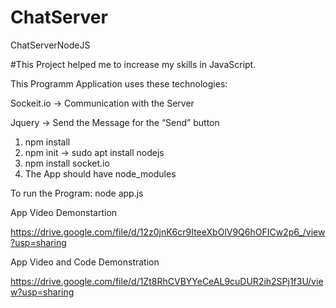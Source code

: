 # ChatServer
ChatServerNodeJS

#This Project helped me to increase my skills in JavaScript. 


This Programm Application uses these technologies:

Sockeit.io -> Communication with the Server

Jquery -> Send the Message for the “Send” button 

1. npm install
2. npm init -> sudo apt install nodejs
3. npm install socket.io
4. The App should have node_modules

To run the Program: node app.js

App Video Demonstartion 

https://drive.google.com/file/d/12z0jnK6cr9IteeXbOlV9Q6hOFICw2p6_/view?usp=sharing

App Video and Code Demonstration

https://drive.google.com/file/d/1Zt8RhCVBYYeCeAL9cuDUR2ih2SPj1f3U/view?usp=sharing
